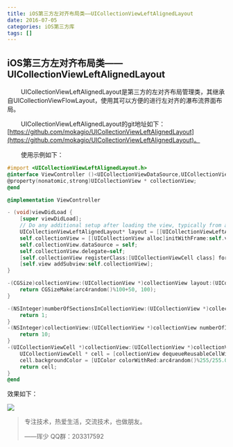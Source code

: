 ```yaml
---
title: iOS第三方左对齐布局类——UICollectionViewLeftAlignedLayout
date: 2016-07-05
categories: iOS第三方库
tags: []
---
```

## iOS第三方左对齐布局类——UICollectionViewLeftAlignedLayout

        UICollectionViewLeftAlignedLayout是第三方的左对齐布局管理类，其继承自UICollectionViewFlowLayout，使用其可以方便的进行左对齐的瀑布流界面布局。

        UICollectionViewLeftAlignedLayout的git地址如下：[https://github.com/mokagio/UICollectionViewLeftAlignedLayout](https://github.com/mokagio/UICollectionViewLeftAlignedLayout)。

        使用示例如下：

```objectivec
#import <UICollectionViewLeftAlignedLayout.h>
@interface ViewController ()<UICollectionViewDataSource,UICollectionViewDelegateFlowLayout>
@property(nonatomic,strong)UICollectionView * collectionView;
@end

@implementation ViewController

- (void)viewDidLoad {
    [super viewDidLoad];
    // Do any additional setup after loading the view, typically from a nib.
    UICollectionViewLeftAlignedLayout* layout = [[UICollectionViewLeftAlignedLayout alloc]init];
    self.collectionView = [[UICollectionView alloc]initWithFrame:self.view.frame collectionViewLayout:layout];
    self.collectionView.dataSource = self;
    self.collectionView.delegate=self;
    [self.collectionView registerClass:[UICollectionViewCell class] forCellWithReuseIdentifier:@"cellID"];
    [self.view addSubview:self.collectionView];
}

-(CGSize)collectionView:(UICollectionView *)collectionView layout:(UICollectionViewLayout *)collectionViewLayout sizeForItemAtIndexPath:(NSIndexPath *)indexPath{
    return CGSizeMake(arc4random()%100+50, 100);
}

-(NSInteger)numberOfSectionsInCollectionView:(UICollectionView *)collectionView{
    return 1;
}
-(NSInteger)collectionView:(UICollectionView *)collectionView numberOfItemsInSection:(NSInteger)section{
    return 10;
}
-(UICollectionViewCell *)collectionView:(UICollectionView *)collectionView cellForItemAtIndexPath:(NSIndexPath *)indexPath{
    UICollectionViewCell * cell = [collectionView dequeueReusableCellWithReuseIdentifier:@"cellID" forIndexPath:indexPath];
    cell.backgroundColor = [UIColor colorWithRed:arc4random()%255/255.0 green:arc4random()%255/255.0 blue:arc4random()%255/255.0 alpha:1];
    return cell;
}
@end
```

效果如下：

![](http://static.oschina.net/uploads/space/2016/0705/102934_z96g_2340880.png)

> 专注技术，热爱生活，交流技术，也做朋友。
> 
> ——珲少 QQ群：203317592
